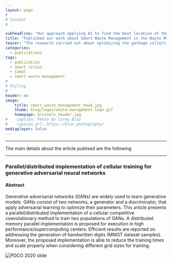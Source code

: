 ```yaml
---
layout: page
#
# Content
#

subheadline: "Our approach applying AI to find the best location of the bins in a city has been published in this high-impact journal."
title: "Published our work about Smart Waste Management in the Waste Management journal"
teaser: "The research carried out about optimizing the garbage collection points' localization, and configuration provided competitive results. Waste Management journal has published our research work on this topic."
categories:
  - publications
tags:
  - publication
  - smart cities
  - jamal
  - smart waste management
#
# Styling
#
header: no
image: 
    title: smart_waste_management_head.jpg
    thumb: blog/logos/waste-management-logo.gif
    homepage: brussels_header.jpg
#    caption: Photo by Corey Blaz
#    caption_url: https://blaz.photography/
mediaplayer: false
---
```







****

The main details about the article publised are the following

---

### Parallel/distributed implementation of cellular training for generative adversarial neural networks
#### Abstract
Generative adversarial networks (GANs) are widely used to learn generative models. GANs consist of two networks, a generator and a discriminator, that apply adversarial learning to optimize their parameters. This article presents a parallel/distributed implementation of a cellular competitive coevolutionary method to train two populations of GANs. A distributed memory parallel implementation is proposed for execution in high performance/supercomputing centers. Efficient results are reported on addressing the generation of handwritten digits (MNIST dataset samples). Moreover, the proposed implementation is able to reduce the training times and scale properly when considering different grid sizes for training.

![PDCO 2020 slide](https://jamaltoutouh.github.io/images//PDCO2020-slide.jpg)



 

